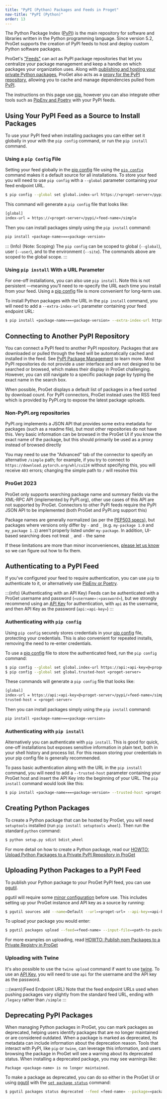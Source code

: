 ```yaml
---
title: "PyPI (Python) Packages and Feeds in Proget"
nav-title: "PyPI (Python)"
order: 13
---
```


The Python Package Index ([PyPI](https://pypi.org/)) is the main repository for software and libraries written in the Python programming language. Since version 5.2, ProGet supports the creation of PyPI feeds to host and deploy custom Python software packages.

ProGet's ["Feeds"](/docs/proget/feeds/feed-overview) can act as PyPI package repositories that let you centralize your package management and keep a handle on which packages your organization uses. Along with [publishing and hosting your private Python packages](/docs/proget/feeds/pypi/howto-pypi-publish), ProGet also acts as a [proxy for the PyPI repository](/docs/proget/feeds/pypi/howto-pypi-proxy), allowing you to cache and manage dependencies pulled from [PyPI](https://pypi.org/).

The instructions on this page use [pip](https://pip.pypa.io/), however you can also integrate other tools such as [PipEnv and Poetry](/docs/proget/feeds/pypi/integrate-pypi-others) with your PyPI feeds. 

## Using Your PyPI Feed as a Source to Install Packages

To use your PyPI feed when installing packages you can either set it globally in your with the `pip config` command, or run the `pip install` command. 

### Using a `pip Config` File

Setting your feed globally in the [pip config](https://pip.pypa.io/en/stable/topics/configuration/) file using the [`pip config`](https://pip.pypa.io/en/stable/cli/pip_config/) command makes it a default source for all installations. To store your feed you will need to use `pip config` with a `--global` parameter containing your feed endpoint URL.

```bash
$ pip config --global set global.index-url https://«proget-server»/pypi/«feed-name»/simple 
```

This command will generate a `pip config` file that looks like:

```bash
[global]
index-url = https://«proget-server»/pypi/«feed-name»/simple 
```

Then you can install packages simply using the `pip install` command:

```bash
pip install «package-name»==«package-version»
```

::: (Info) (Note: Scoping)
The `pip config` can be scoped to global (`--global`), user (`--user`), and to the environment (`--site`). The commands above are scoped to the global scope.
:::

### Using `pip install` With a URL Parameter

For one-off installations, you can also use `pip install`. Note this is not persistent —meaning you’ll need to re-specify the URL each time you install from your feed. Using a [pip config](https://pip.pypa.io/en/stable/topics/configuration/) file is more convenient for long-term use.

To install Python packages with the URL in the `pip install` command, you will need to add a `--extra-index-url` parameter containing your feed endpoint URL:

```bash
$ pip install «package-name»==«package-version» --extra-index-url https://«proget-server»/pypi/«feed-name»/simple
```

## Connecting to Another PyPI Repository

You can connect a PyPI feed to another PyPI repository. Packages that are downloaded or pulled through the feed will be automatically cached and installed in the feed. See [PyPI Package Management](#pypi-package-management) to learn more. Most PyPI repositories do not provide a user interface and are not designed to be searched or browsed, which makes their display in ProGet challenging.  However, you can still navigate to a specific package page by typing the exact name in the search box.

When possible, ProGet displays a default list of packages in a feed sorted by download count. For PyPI connectors, ProGet instead uses the RSS feed which is provided by PyPI.org to expose the latest package uploads.

### Non-PyPI.org repositories

PyPI.org implements a JSON API that provides some extra metadata for packages (such as a readme file), but most other repositories do not have this. Very basic information can be browsed in the ProGet UI if you know the exact name of the package, but this should primarily be used as a proxy instead of browsed directly

You may need to use the "Advanced" tab of the connector to specify an alternative `/simple` path; for example, if you try to connect to `https://download.pytorch.org/whl/cu124` without specifying this, you will receive `403` errors; changing the simple path to `/` will resolve this

### ProGet 2023
ProGet only supports searching package name and summary fields via the XML-RPC API (implemented by PyPI.org), other use cases of this API are not supported by ProGet. Connectors to other PyPI feeds require the PyPI JSON API to be implemented (both ProGet and PyPI.org support this)

Package names are generally normalized (as per the [PEP503 specs](https://www.python.org/dev/peps/pep-0503)), but packages where versions only differ by `-` and `_` (e.g. `my-package 1.0` and `my_package 1.1`) aren't properly listed under `my-package`. In addition, UI-based searching does not treat `_` and `-` the same
 
If these limitations are more than minor inconveniences, [please let us know](https://forums.inedo.com/) so we can figure out how to fix them.

## Authenticating to a PyPI Feed

If you've configured your feed to require authentication, you can use `pip` to authenticate to it, or alternatively use [PipEnv or Poetry](/docs/proget/feeds/pypi/integrate-pypi-others#authenticate-feed). 

:::(info) (Authenticating with an API Key)
Feeds can be authenticated with a ProGet username and password (`«username»:«password»`), but we strongly recommend using an [API Key](/docs/proget/reference-api/proget-apikeys) for authentication, with `api` as the username, and then API Key as the password (`api:«api-key»`)
:::

### Authenticating with `pip config`

Using `pip config` securely stores credentials in your [pip config](https://pip.pypa.io/en/stable/topics/configuration/) file, protecting your credentials. This is also convenient for repeated installs, removing the need to re-enter credentials.

To use a [pip config](https://pip.pypa.io/en/stable/topics/configuration/) file to store the authenticated feed, run the `pip config` command:

```bash
$ pip config --global set global.index-url https://api:«api-key»@«proget-server»/pypi/«feed-name»/simple 
$ pip config --global set global.trusted-host «proget-server»
```

These commands will generate a `pip config` file that looks like:

```bash
[global]
index-url = https://api:«api-key»@«proget-server»/pypi/«feed-name»/simple 
trusted-host = «proget-server»
```

Then you can install packages simply using the `pip install` command:

```bash
pip install «package-name»==«package-version»
```

### Authenticating with `pip install`

Alternatively you can authenticate with `pip install`. This is good for quick, one-off installations but exposes sensitive information in plain text, both in your shell history and process list. For this reason storing your credentials in your pip config file is generally recommended.

To pass basic authentication along with the URL in the `pip install` command, you will need to add a `--trusted-host` parameter containing your ProGet host and insert the API Key into the beginning of your URL. The `pip install` command would look like this:

```bash
$ pip install «package-name»==«package-version» --trusted-host «proget-server» -i https://api:«api-key»@«proget-server»/pypi/«feed-name»/simple 
```

## Creating Python Packages

To create a Python package that can be hosted by ProGet, you will need `setuptools` installed (run `pip install setuptools wheel`). Then run the standard `python` command:

```bash
$ python setup.py sdist bdist_wheel
```

For more detail on how to create a Python package, read our [HOWTO: Upload Python Packages to a Private PyPI Repository in ProGet](/docs/proget/feeds/pypi/howto-pypi-publish#create-package)

## Uploading Python Packages to a PyPI Feed

To publish your Python package to your ProGet PyPI feed, you can use [pgutil](/docs/proget/reference-api/proget-pgutil).

pgutil will require some [minor configuration](/docs/proget/reference-api/proget-pgutil#sources) before use. This includes setting up your ProGet instance and API key as a source by running:

```bash
$ pgutil sources add --name=Default --url=«proget-url» --api-key=«api-key»
```

To upload your package you would enter:

```bash
$ pgutil packages upload --feed=«feed-name» --input-file=«path-to-package»
```

For more examples on uploading, read [HOWTO: Publish npm Packages to a Private Registry in ProGet](/docs/proget/feeds/pypi/howto-pypi-publish#upload-package)

### Uploading with Twine

It's also possible to use the `twine upload` command if want to use [twine](https://pypi.org/project/twine/). To use an [API Key](/docs/proget/reference-api/proget-apikeys), you will need to use `api` for the username and the API key as the password. 

:::(warn)(Feed Endpoint URL)
Note that the feed endpoint URLs used when pushing packages vary slightly from the standard feed URL, ending with `/legacy` rather than `/simple`
:::

## Deprecating PyPI Packages

When managing Python packages in ProGet, you can mark packages as deprecated, helping users identify packages that are no longer maintained or are considered outdated. When a package is marked as deprecated, its metadata can include information about the deprecation reason. Tools that interact with PyPI, like `pip` or `twine`, can leverage this information, and users browsing the package in ProGet will see a warning about its deprecated status. When installing a deprecated package, you may see warnings like:

```plaintext
Package <package-name> is no longer maintained.
```

To make a package as deprecated, you can do so either in the ProGet UI or using [pgutil](/docs/proget/reference-api/proget-pgutil) with the [`set package status`](/docs/proget/reference-api/proget-api-packages/proget-api-packages-status) command: 

```bash
$ pgutil packages status deprecated --feed «feed-name» --package=«package-name» --version=«version» --reason=«reason-as-text»
```
